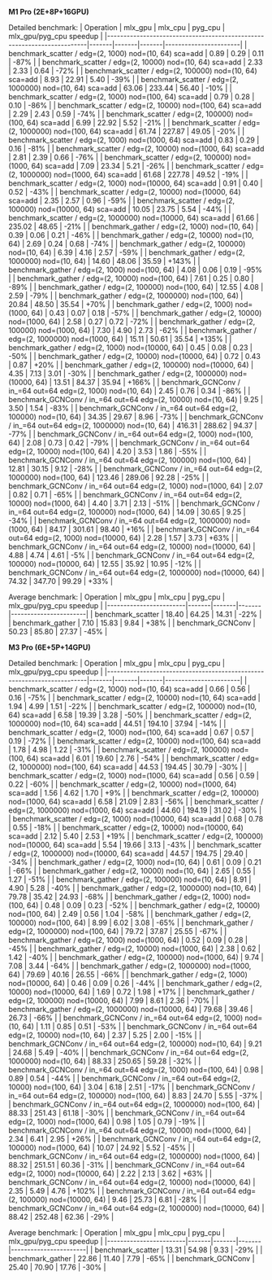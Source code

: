 **M1 Pro (2E+8P+16GPU)**

Detailed benchmark:
| Operation                                                              | mlx_gpu | mlx_cpu | pyg_cpu | mlx_gpu/pyg_cpu speedup |
|------------------------------------------------------------------------|-------|-------|-------|-----------------------|
| benchmark_scatter / edg=(2, 1000) nod=(10, 64) sca=add             |   0.89 |   0.29 |   0.11 |    -87% |
| benchmark_scatter / edg=(2, 10000) nod=(10, 64) sca=add            |   2.33 |   2.33 |   0.64 |    -72% |
| benchmark_scatter / edg=(2, 100000) nod=(10, 64) sca=add           |   8.93 |  22.91 |   5.40 |    -39% |
| benchmark_scatter / edg=(2, 1000000) nod=(10, 64) sca=add          |  63.06 | 233.44 |  56.40 |    -10% |
| benchmark_scatter / edg=(2, 1000) nod=(100, 64) sca=add            |   0.79 |   0.28 |   0.10 |    -86% |
| benchmark_scatter / edg=(2, 10000) nod=(100, 64) sca=add           |   2.29 |   2.43 |   0.59 |    -74% |
| benchmark_scatter / edg=(2, 100000) nod=(100, 64) sca=add          |   6.99 |  22.92 |   5.52 |    -21% |
| benchmark_scatter / edg=(2, 1000000) nod=(100, 64) sca=add         |  61.74 | 227.87 |  49.05 |    -20% |
| benchmark_scatter / edg=(2, 1000) nod=(1000, 64) sca=add           |   0.83 |   0.29 |   0.16 |    -81% |
| benchmark_scatter / edg=(2, 10000) nod=(1000, 64) sca=add          |   2.81 |   2.39 |   0.66 |    -76% |
| benchmark_scatter / edg=(2, 100000) nod=(1000, 64) sca=add         |   7.09 |  23.34 |   5.21 |    -26% |
| benchmark_scatter / edg=(2, 1000000) nod=(1000, 64) sca=add        |  61.68 | 227.78 |  49.52 |    -19% |
| benchmark_scatter / edg=(2, 1000) nod=(10000, 64) sca=add          |   0.91 |   0.40 |   0.52 |    -43% |
| benchmark_scatter / edg=(2, 10000) nod=(10000, 64) sca=add         |   2.35 |   2.57 |   0.96 |    -59% |
| benchmark_scatter / edg=(2, 100000) nod=(10000, 64) sca=add        |  10.05 |  23.75 |   5.54 |    -44% |
| benchmark_scatter / edg=(2, 1000000) nod=(10000, 64) sca=add       |  61.66 | 235.02 |  48.65 |    -21% |
| benchmark_gather / edg=(2, 1000) nod=(10, 64)                      |   0.39 |   0.06 |   0.21 |    -46% |
| benchmark_gather / edg=(2, 10000) nod=(10, 64)                     |   2.69 |   0.24 |   0.68 |    -74% |
| benchmark_gather / edg=(2, 100000) nod=(10, 64)                    |   6.39 |   4.16 |   2.57 |    -59% |
| benchmark_gather / edg=(2, 1000000) nod=(10, 64)                   |  14.60 |  48.06 |  35.59 |   +143% |
| benchmark_gather / edg=(2, 1000) nod=(100, 64)                     |   4.08 |   0.06 |   0.19 |    -95% |
| benchmark_gather / edg=(2, 10000) nod=(100, 64)                    |   7.61 |   0.25 |   0.80 |    -89% |
| benchmark_gather / edg=(2, 100000) nod=(100, 64)                   |  12.55 |   4.08 |   2.59 |    -79% |
| benchmark_gather / edg=(2, 1000000) nod=(100, 64)                  |  20.84 |  48.50 |  35.54 |    +70% |
| benchmark_gather / edg=(2, 1000) nod=(1000, 64)                    |   0.43 |   0.07 |   0.18 |    -57% |
| benchmark_gather / edg=(2, 10000) nod=(1000, 64)                   |   2.58 |   0.27 |   0.72 |    -72% |
| benchmark_gather / edg=(2, 100000) nod=(1000, 64)                  |   7.30 |   4.90 |   2.73 |    -62% |
| benchmark_gather / edg=(2, 1000000) nod=(1000, 64)                 |  15.11 |  50.61 |  35.54 |   +135% |
| benchmark_gather / edg=(2, 1000) nod=(10000, 64)                   |   0.45 |   0.08 |   0.23 |    -50% |
| benchmark_gather / edg=(2, 10000) nod=(10000, 64)                  |   0.72 |   0.43 |   0.87 |    +20% |
| benchmark_gather / edg=(2, 100000) nod=(10000, 64)                 |   4.35 |   7.13 |   3.01 |    -30% |
| benchmark_gather / edg=(2, 1000000) nod=(10000, 64)                |  13.51 |  84.37 |  35.94 |   +166% |
| benchmark_GCNConv / in_=64 out=64 edg=(2, 1000) nod=(10, 64)       |   2.45 |   0.76 |   0.34 |    -86% |
| benchmark_GCNConv / in_=64 out=64 edg=(2, 10000) nod=(10, 64)      |   9.25 |   3.50 |   1.54 |    -83% |
| benchmark_GCNConv / in_=64 out=64 edg=(2, 100000) nod=(10, 64)     |  34.35 |  29.67 |   8.96 |    -73% |
| benchmark_GCNConv / in_=64 out=64 edg=(2, 1000000) nod=(10, 64)    | 416.31 | 288.62 |  94.37 |    -77% |
| benchmark_GCNConv / in_=64 out=64 edg=(2, 1000) nod=(100, 64)      |   2.08 |   0.73 |   0.42 |    -79% |
| benchmark_GCNConv / in_=64 out=64 edg=(2, 10000) nod=(100, 64)     |   4.20 |   3.53 |   1.86 |    -55% |
| benchmark_GCNConv / in_=64 out=64 edg=(2, 100000) nod=(100, 64)    |  12.81 |  30.15 |   9.12 |    -28% |
| benchmark_GCNConv / in_=64 out=64 edg=(2, 1000000) nod=(100, 64)   | 123.46 | 289.06 |  92.28 |    -25% |
| benchmark_GCNConv / in_=64 out=64 edg=(2, 1000) nod=(1000, 64)     |   2.07 |   0.82 |   0.71 |    -65% |
| benchmark_GCNConv / in_=64 out=64 edg=(2, 10000) nod=(1000, 64)    |   4.40 |   3.71 |   2.13 |    -51% |
| benchmark_GCNConv / in_=64 out=64 edg=(2, 100000) nod=(1000, 64)   |  14.09 |  30.65 |   9.25 |    -34% |
| benchmark_GCNConv / in_=64 out=64 edg=(2, 1000000) nod=(1000, 64)  |  84.17 | 301.61 |  98.40 |    +16% |
| benchmark_GCNConv / in_=64 out=64 edg=(2, 1000) nod=(10000, 64)    |   2.28 |   1.57 |   3.73 |    +63% |
| benchmark_GCNConv / in_=64 out=64 edg=(2, 10000) nod=(10000, 64)   |   4.88 |   4.74 |   4.61 |     -5% |
| benchmark_GCNConv / in_=64 out=64 edg=(2, 100000) nod=(10000, 64)  |  12.55 |  35.92 |  10.95 |    -12% |
| benchmark_GCNConv / in_=64 out=64 edg=(2, 1000000) nod=(10000, 64) |  74.32 | 347.70 |  99.29 |    +33% |

 Average benchmark:
| Operation              | mlx_gpu | mlx_cpu | pyg_cpu | mlx_gpu/pyg_cpu speedup |
|------------------------|-------|-------|-------|-----------------------|
| benchmark_scatter  |  18.40 |  64.25 |  14.31 |    -22% |
| benchmark_gather   |   7.10 |  15.83 |   9.84 |    +38% |
| benchmark_GCNConv  |  50.23 |  85.80 |  27.37 |    -45% |


**M3 Pro (6E+5P+14GPU)**

Detailed benchmark:
| Operation                                                              | mlx_gpu | mlx_cpu | pyg_cpu | mlx_gpu/pyg_cpu speedup |
|------------------------------------------------------------------------|-------|-------|-------|-----------------------|
| benchmark_scatter / edg=(2, 1000) nod=(10, 64) sca=add             |   0.66 |   0.56 |   0.16 |    -75% |
| benchmark_scatter / edg=(2, 10000) nod=(10, 64) sca=add            |   1.94 |   4.99 |   1.51 |    -22% |
| benchmark_scatter / edg=(2, 100000) nod=(10, 64) sca=add           |   6.58 |  19.39 |   3.28 |    -50% |
| benchmark_scatter / edg=(2, 1000000) nod=(10, 64) sca=add          |  44.51 | 194.10 |  37.94 |    -14% |
| benchmark_scatter / edg=(2, 1000) nod=(100, 64) sca=add            |   0.67 |   0.57 |   0.19 |    -72% |
| benchmark_scatter / edg=(2, 10000) nod=(100, 64) sca=add           |   1.78 |   4.98 |   1.22 |    -31% |
| benchmark_scatter / edg=(2, 100000) nod=(100, 64) sca=add          |   6.01 |  19.60 |   2.76 |    -54% |
| benchmark_scatter / edg=(2, 1000000) nod=(100, 64) sca=add         |  44.53 | 194.45 |  30.79 |    -30% |
| benchmark_scatter / edg=(2, 1000) nod=(1000, 64) sca=add           |   0.56 |   0.59 |   0.22 |    -60% |
| benchmark_scatter / edg=(2, 10000) nod=(1000, 64) sca=add          |   1.56 |   4.62 |   1.70 |     +9% |
| benchmark_scatter / edg=(2, 100000) nod=(1000, 64) sca=add         |   6.58 |  21.09 |   2.83 |    -56% |
| benchmark_scatter / edg=(2, 1000000) nod=(1000, 64) sca=add        |  44.60 | 194.19 |  31.02 |    -30% |
| benchmark_scatter / edg=(2, 1000) nod=(10000, 64) sca=add          |   0.68 |   0.78 |   0.55 |    -18% |
| benchmark_scatter / edg=(2, 10000) nod=(10000, 64) sca=add         |   2.12 |   5.40 |   2.53 |    +19% |
| benchmark_scatter / edg=(2, 100000) nod=(10000, 64) sca=add        |   5.54 |  19.66 |   3.13 |    -43% |
| benchmark_scatter / edg=(2, 1000000) nod=(10000, 64) sca=add       |  44.57 | 194.75 |  29.40 |    -34% |
| benchmark_gather / edg=(2, 1000) nod=(10, 64)                      |   0.61 |   0.09 |   0.21 |    -66% |
| benchmark_gather / edg=(2, 10000) nod=(10, 64)                     |   2.65 |   0.55 |   1.27 |    -51% |
| benchmark_gather / edg=(2, 100000) nod=(10, 64)                    |   8.91 |   4.90 |   5.28 |    -40% |
| benchmark_gather / edg=(2, 1000000) nod=(10, 64)                   |  79.78 |  35.42 |  24.93 |    -68% |
| benchmark_gather / edg=(2, 1000) nod=(100, 64)                     |   0.48 |   0.09 |   0.23 |    -52% |
| benchmark_gather / edg=(2, 10000) nod=(100, 64)                    |   2.49 |   0.56 |   1.04 |    -58% |
| benchmark_gather / edg=(2, 100000) nod=(100, 64)                   |   8.99 |   6.02 |   3.08 |    -65% |
| benchmark_gather / edg=(2, 1000000) nod=(100, 64)                  |  79.72 |  37.87 |  25.55 |    -67% |
| benchmark_gather / edg=(2, 1000) nod=(1000, 64)                    |   0.52 |   0.09 |   0.28 |    -45% |
| benchmark_gather / edg=(2, 10000) nod=(1000, 64)                   |   2.38 |   0.62 |   1.42 |    -40% |
| benchmark_gather / edg=(2, 100000) nod=(1000, 64)                  |   9.74 |   7.08 |   3.44 |    -64% |
| benchmark_gather / edg=(2, 1000000) nod=(1000, 64)                 |  79.69 |  40.16 |  26.55 |    -66% |
| benchmark_gather / edg=(2, 1000) nod=(10000, 64)                   |   0.46 |   0.09 |   0.26 |    -44% |
| benchmark_gather / edg=(2, 10000) nod=(10000, 64)                  |   1.69 |   0.72 |   1.98 |    +17% |
| benchmark_gather / edg=(2, 100000) nod=(10000, 64)                 |   7.99 |   8.61 |   2.36 |    -70% |
| benchmark_gather / edg=(2, 1000000) nod=(10000, 64)                |  79.68 |  39.46 |  26.73 |    -66% |
| benchmark_GCNConv / in_=64 out=64 edg=(2, 1000) nod=(10, 64)       |   1.11 |   0.85 |   0.51 |    -53% |
| benchmark_GCNConv / in_=64 out=64 edg=(2, 10000) nod=(10, 64)      |   2.37 |   5.25 |   2.00 |    -15% |
| benchmark_GCNConv / in_=64 out=64 edg=(2, 100000) nod=(10, 64)     |   9.21 |  24.68 |   5.49 |    -40% |
| benchmark_GCNConv / in_=64 out=64 edg=(2, 1000000) nod=(10, 64)    |  88.33 | 250.65 |  59.28 |    -32% |
| benchmark_GCNConv / in_=64 out=64 edg=(2, 1000) nod=(100, 64)      |   0.98 |   0.89 |   0.54 |    -44% |
| benchmark_GCNConv / in_=64 out=64 edg=(2, 10000) nod=(100, 64)     |   3.04 |   6.18 |   2.51 |    -17% |
| benchmark_GCNConv / in_=64 out=64 edg=(2, 100000) nod=(100, 64)    |   8.83 |  24.70 |   5.55 |    -37% |
| benchmark_GCNConv / in_=64 out=64 edg=(2, 1000000) nod=(100, 64)   |  88.33 | 251.43 |  61.18 |    -30% |
| benchmark_GCNConv / in_=64 out=64 edg=(2, 1000) nod=(1000, 64)     |   0.98 |   1.05 |   0.79 |    -19% |
| benchmark_GCNConv / in_=64 out=64 edg=(2, 10000) nod=(1000, 64)    |   2.34 |   6.41 |   2.95 |    +26% |
| benchmark_GCNConv / in_=64 out=64 edg=(2, 100000) nod=(1000, 64)   |  10.07 |  24.92 |   5.52 |    -45% |
| benchmark_GCNConv / in_=64 out=64 edg=(2, 1000000) nod=(1000, 64)  |  88.32 | 251.51 |  60.36 |    -31% |
| benchmark_GCNConv / in_=64 out=64 edg=(2, 1000) nod=(10000, 64)    |   2.22 |   2.13 |   3.62 |    +63% |
| benchmark_GCNConv / in_=64 out=64 edg=(2, 10000) nod=(10000, 64)   |   2.35 |   5.49 |   4.76 |   +102% |
| benchmark_GCNConv / in_=64 out=64 edg=(2, 100000) nod=(10000, 64)  |   9.46 |  25.73 |   6.81 |    -28% |
| benchmark_GCNConv / in_=64 out=64 edg=(2, 1000000) nod=(10000, 64) |  88.42 | 252.48 |  62.36 |    -29% |

 Average benchmark:
| Operation              | mlx_gpu | mlx_cpu | pyg_cpu | mlx_gpu/pyg_cpu speedup |
|------------------------|-------|-------|-------|-----------------------|
| benchmark_scatter  |  13.31 |  54.98 |   9.33 |    -29% |
| benchmark_gather   |  22.86 |  11.40 |   7.79 |    -65% |
| benchmark_GCNConv  |  25.40 |  70.90 |  17.76 |    -30% |

